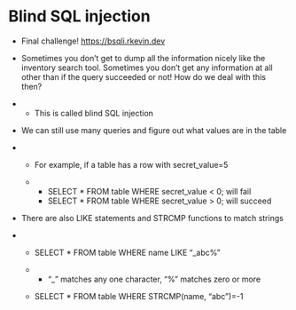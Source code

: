 # Blind SQL injection

- Final challenge! https://bsqli.rkevin.dev

- Sometimes you don’t get to dump all the information nicely like the inventory search tool. Sometimes you don’t get any information at all other than if the query succeeded or not! How do we deal with this then?

- - This is called blind SQL injection

- We can still use many queries and figure out what values are in the table

- - For example, if a table has a row with secret_value=5

  - - SELECT * FROM table WHERE secret_value < 0; will fail
    - SELECT * FROM table WHERE secret_value > 0; will succeed

- There are also LIKE statements and STRCMP functions to match strings

- - SELECT * FROM table WHERE name LIKE “_abc%”

  - - “_” matches any one character, “%” matches zero or more

  - SELECT * FROM table WHERE STRCMP(name, “abc”)=-1